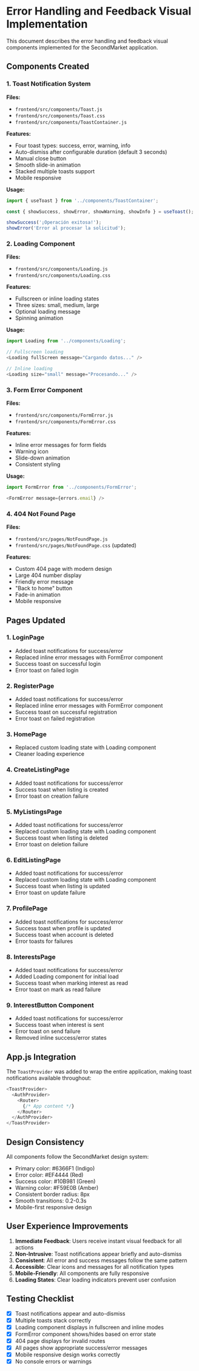 # Error Handling and Feedback Visual Implementation

This document describes the error handling and feedback visual components implemented for the SecondMarket application.

## Components Created

### 1. Toast Notification System

**Files:**
- `frontend/src/components/Toast.js`
- `frontend/src/components/Toast.css`
- `frontend/src/components/ToastContainer.js`

**Features:**
- Four toast types: success, error, warning, info
- Auto-dismiss after configurable duration (default 3 seconds)
- Manual close button
- Smooth slide-in animation
- Stacked multiple toasts support
- Mobile responsive

**Usage:**
```javascript
import { useToast } from '../components/ToastContainer';

const { showSuccess, showError, showWarning, showInfo } = useToast();

showSuccess('¡Operación exitosa!');
showError('Error al procesar la solicitud');
```

### 2. Loading Component

**Files:**
- `frontend/src/components/Loading.js`
- `frontend/src/components/Loading.css`

**Features:**
- Fullscreen or inline loading states
- Three sizes: small, medium, large
- Optional loading message
- Spinning animation

**Usage:**
```javascript
import Loading from '../components/Loading';

// Fullscreen loading
<Loading fullScreen message="Cargando datos..." />

// Inline loading
<Loading size="small" message="Procesando..." />
```

### 3. Form Error Component

**Files:**
- `frontend/src/components/FormError.js`
- `frontend/src/components/FormError.css`

**Features:**
- Inline error messages for form fields
- Warning icon
- Slide-down animation
- Consistent styling

**Usage:**
```javascript
import FormError from '../components/FormError';

<FormError message={errors.email} />
```

### 4. 404 Not Found Page

**Files:**
- `frontend/src/pages/NotFoundPage.js`
- `frontend/src/pages/NotFoundPage.css` (updated)

**Features:**
- Custom 404 page with modern design
- Large 404 number display
- Friendly error message
- "Back to home" button
- Fade-in animation
- Mobile responsive

## Pages Updated

### 1. LoginPage
- Added toast notifications for success/error
- Replaced inline error messages with FormError component
- Success toast on successful login
- Error toast on failed login

### 2. RegisterPage
- Added toast notifications for success/error
- Replaced inline error messages with FormError component
- Success toast on successful registration
- Error toast on failed registration

### 3. HomePage
- Replaced custom loading state with Loading component
- Cleaner loading experience

### 4. CreateListingPage
- Added toast notifications for success/error
- Success toast when listing is created
- Error toast on creation failure

### 5. MyListingsPage
- Added toast notifications for success/error
- Replaced custom loading state with Loading component
- Success toast when listing is deleted
- Error toast on deletion failure

### 6. EditListingPage
- Added toast notifications for success/error
- Replaced custom loading state with Loading component
- Success toast when listing is updated
- Error toast on update failure

### 7. ProfilePage
- Added toast notifications for success/error
- Success toast when profile is updated
- Success toast when account is deleted
- Error toasts for failures

### 8. InterestsPage
- Added toast notifications for success/error
- Added Loading component for initial load
- Success toast when marking interest as read
- Error toast on mark as read failure

### 9. InterestButton Component
- Added toast notifications for success/error
- Success toast when interest is sent
- Error toast on send failure
- Removed inline success/error states

## App.js Integration

The `ToastProvider` was added to wrap the entire application, making toast notifications available throughout:

```javascript
<ToastProvider>
  <AuthProvider>
    <Router>
      {/* App content */}
    </Router>
  </AuthProvider>
</ToastProvider>
```

## Design Consistency

All components follow the SecondMarket design system:
- Primary color: #6366F1 (Indigo)
- Error color: #EF4444 (Red)
- Success color: #10B981 (Green)
- Warning color: #F59E0B (Amber)
- Consistent border radius: 8px
- Smooth transitions: 0.2-0.3s
- Mobile-first responsive design

## User Experience Improvements

1. **Immediate Feedback**: Users receive instant visual feedback for all actions
2. **Non-Intrusive**: Toast notifications appear briefly and auto-dismiss
3. **Consistent**: All error and success messages follow the same pattern
4. **Accessible**: Clear icons and messages for all notification types
5. **Mobile-Friendly**: All components are fully responsive
6. **Loading States**: Clear loading indicators prevent user confusion

## Testing Checklist

- [x] Toast notifications appear and auto-dismiss
- [x] Multiple toasts stack correctly
- [x] Loading component displays in fullscreen and inline modes
- [x] FormError component shows/hides based on error state
- [x] 404 page displays for invalid routes
- [x] All pages show appropriate success/error messages
- [x] Mobile responsive design works correctly
- [x] No console errors or warnings
